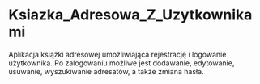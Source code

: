 # Ksiazka_Adresowa_Z_Uzytkownikami
Aplikacja książki adresowej umożliwiająca rejestrację i logowanie użytkownika. Po zalogowaniu możliwe jest dodawanie, edytowanie, usuwanie, wyszukiwanie adresatów, a także zmiana hasła.
